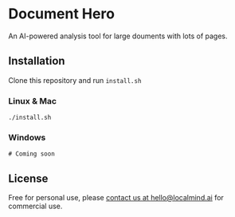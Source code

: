# Document Hero
An AI-powered analysis tool for large douments with lots of pages.
## Installation
Clone this repository and run `install.sh`
### Linux & Mac
```
./install.sh
```
### Windows
```
# Coming soon
```
## License
Free for personal use, please [contact us at hello@localmind.ai](mailto:hello@localmind.ai?subject=Document%20Hero%20Commercial%20Use&body=Hello,%0A%0AI'd%20like%20to%20know%20more%20about%20the%20pricing%20and%20conditions%20for%20commercial%20use.%20%0A) for commercial use.